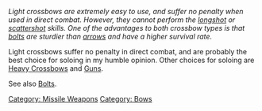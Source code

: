 *Light crossbows are extremely easy to use, and suffer no penalty when
used in direct combat. However, they cannot perform the
[longshot](Longshot "wikilink") or [scattershot](Scattershot "wikilink")
skills. One of the advantages to both crossbow types is that
[bolts](:Category:_Bolts "wikilink") are sturdier than
[arrows](:Category:_Arrows "wikilink") and have a higher survival rate.*

Light crossbows suffer no penalty in direct combat, and are probably the
best choice for soloing in my humble opinion. Other choices for soloing
are [Heavy Crossbows](:Category:_Heavy_Crossbows "wikilink") and
[Guns](:Category:Guns "wikilink").

See also [Bolts](:Category:_Bolts "wikilink").

[Category: Missile Weapons](Category:_Missile_Weapons "wikilink")
[Category: Bows](Category:_Bows "wikilink")
